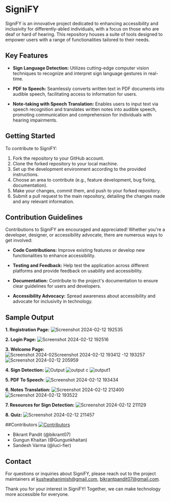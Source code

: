 # SigniFY

SigniFY is an innovative project dedicated to enhancing accessibility and inclusivity for differently-abled individuals, with a focus on those who are deaf or hard of hearing. This repository houses a suite of tools designed to empower users with a range of functionalities tailored to their needs.

## Key Features

- **Sign Language Detection:** Utilizes cutting-edge computer vision techniques to recognize and interpret sign language gestures in real-time.
  
- **PDF to Speech:** Seamlessly converts written text in PDF documents into audible speech, facilitating access to information for users.

- **Note-taking with Speech Translation:** Enables users to input text via speech recognition and translates written notes into audible speech, promoting communication and comprehension for individuals with hearing impairments.

## Getting Started

To contribute to SigniFY:

1. Fork the repository to your GitHub account.
2. Clone the forked repository to your local machine.
3. Set up the development environment according to the provided instructions.
4. Choose an area to contribute (e.g., feature development, bug fixing, documentation).
5. Make your changes, commit them, and push to your forked repository.
6. Submit a pull request to the main repository, detailing the changes made and any relevant information.

## Contribution Guidelines

Contributions to SigniFY are encouraged and appreciated! Whether you're a developer, designer, or accessibility advocate, there are numerous ways to get involved:

- **Code Contributions:** Improve existing features or develop new functionalities to enhance accessibility.
  
- **Testing and Feedback:** Help test the application across different platforms and provide feedback on usability and accessibility.
  
- **Documentation:** Contribute to the project's documentation to ensure clear guidelines for users and developers.
  
- **Accessibility Advocacy:** Spread awareness about accessibility and advocate for inclusivity in technology.

## Sample Output
**1. Registration Page:**
![Screenshot 2024-02-12 192535](https://github.com/NimishKushwaha/SigniFY/assets/128953212/71fd86d9-d831-4149-81d7-7ef3a9703a4b)

**2. Login Page:**
![Screenshot 2024-02-12 192516](https://github.com/NimishKushwaha/SigniFY/assets/128953212/8eddf02f-a27d-4e60-9db9-0d1a969b9db9)

**3. Welcome Page:**
  ![Screenshot 2024-02![Screenshot 2024-02-12 193412](https://github.com/NimishKushwaha/SigniFY/assets/128953212/07ea05e8-1610-4212-8b8d-cfa59533d2c2)
-12 193257](https://github.com/NimishKushwaha/SigniFY/assets/128953212/c8fef2ae-11f6-4ff2-a2b5-8961e62ea3f3)
![Screenshot 2024-02-12 205959](https://github.com/NimishKushwaha/SigniFY/assets/128953212/bbc4dc14-6996-4ced-8ced-d6b801110502)

**4. Sign Detection:**
![Output](https://github.com/NimishKushwaha/SigniFY/assets/128953212/871be0f2-4ff0-49ea-85e9-fd2bb0ccc374)
![output c](https://github.com/NimishKushwaha/SigniFY/assets/128953212/d0e11660-74c6-45ca-b4d5-3bb417d29ae0)
![output1](https://github.com/NimishKushwaha/SigniFY/assets/128953212/df58af7e-43f1-4214-b2e4-90b567287635)

**5. PDF To Speech:**
![Screenshot 2024-02-12 193434](https://github.com/NimishKushwaha/SigniFY/assets/128953212/7c3dfa0d-5172-455b-9428-6987b987766d)

**6. Notes Translation:**
![Screenshot 2024-02-12 212400](https://github.com/NimishKushwaha/SigniFY/assets/128953212/a33bff9a-5807-42cf-9cda-5c1b393203b5)
![Screenshot 2024-02-12 193522](https://github.com/NimishKushwaha/SigniFY/assets/128953212/588c0286-70ce-41d2-a4f3-a31b5df22715)

**7. Resources for Sign Detection:**
![Screenshot 2024-02-12 211129](https://github.com/NimishKushwaha/SigniFY/assets/128953212/438069d3-cf93-4e43-8275-a3cd7166383d)

**8. Quiz:**
![Screenshot 2024-02-12 211457](https://github.com/NimishKushwaha/SigniFY/assets/128953212/b65a5d35-cbf1-4401-8750-238fc2633ebf)


##Contributors
[![Contributors](https://img.shields.io/github/contributors/NimishKushwaha/SigniFY.svg)](https://github.com/NimishKushwaha/SigniFY/graphs/contributors)


- Bikrant Pandit (@bikrant07)
- Gungun Khaitan (@Gungunkhaitan)
- Sandesh Varma (@luci-fier)



## Contact

For questions or inquiries about SigniFY, please reach out to the project maintainers at [kushwahanimish@gmail.com](mailto:kushwahanimish@gmail.com), [bikrantpandit07@gmail.com](mailto:bikrantpandit07@gmail.com).

Thank you for your interest in SigniFY! Together, we can make technology more accessible for everyone.
